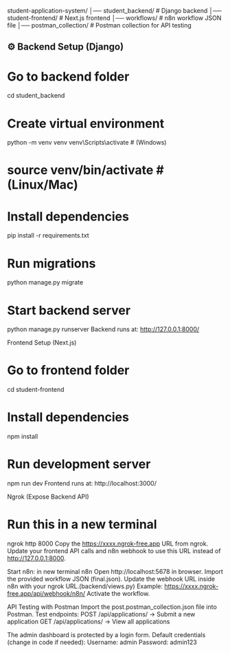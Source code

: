 student-application-system/
│── student_backend/ # Django backend
│── student-frontend/ # Next.js frontend
│── workflows/ # n8n workflow JSON file
│── postman_collection/ # Postman collection for API testing

## ⚙️ Backend Setup (Django)

# Go to backend folder
cd student_backend
# Create virtual environment
python -m venv venv
venv\Scripts\activate   # (Windows)
# source venv/bin/activate  # (Linux/Mac)
# Install dependencies
pip install -r requirements.txt
# Run migrations
python manage.py migrate
# Start backend server
python manage.py runserver
Backend runs at: http://127.0.0.1:8000/

Frontend Setup (Next.js)
# Go to frontend folder
cd student-frontend
# Install dependencies
npm install
# Run development server
npm run dev
Frontend runs at: http://localhost:3000/

Ngrok (Expose Backend API)
# Run this in a new terminal
ngrok http 8000
Copy the https://xxxx.ngrok-free.app URL from ngrok.
Update your frontend API calls and n8n webhook to use this URL instead of http://127.0.0.1:8000.

Start n8n:
in new terminal
n8n
Open http://localhost:5678 in browser.
Import the provided workflow JSON (final.json).
Update the webhook URL inside n8n with your ngrok URL.(backend/views.py)
Example:
https://xxxx.ngrok-free.app/api/webhook/n8n/
Activate the workflow. 

API Testing with Postman
Import the post.postman_collection.json file into Postman.
Test endpoints:
POST /api/applications/ → Submit a new application
GET /api/applications/ → View all applications

The admin dashboard is protected by a login form.
Default credentials (change in code if needed):
Username: admin
Password: admin123
